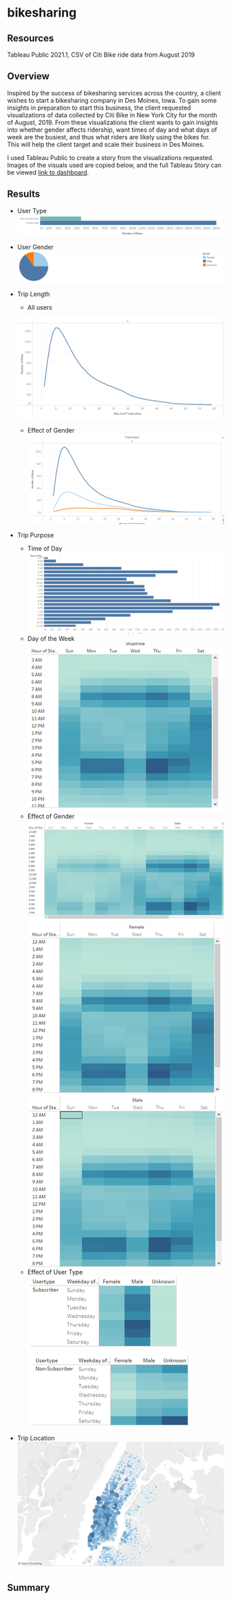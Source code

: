 # bikesharing

## Resources

Tableau Public 2021.1, CSV of Citi Bike ride data from August 2019

## Overview

Inspired by the success of bikesharing services across the country, a client wishes to start a bikesharing company in Des Moines, Iowa.  To gain some insights in preparation to start this business, the client requested visualizations of data collected by Citi Bike in New York City for the month of August, 2019.  From these visualizations the client wants to gain insights into whether gender affects ridership, want times of day and what days of week are the busiest, and thus what riders are likely using the bikes for.  This will help the client target and scale their business in Des Moines.

I used Tableau Public to create a story from the visualizations requested.  Images of the visuals used are copied below, and the full Tableau Story can be viewed [link to dashboard](https://public.tableau.com/profile/michael.hertel#!/vizhome/NYCCitiBikeChallenge_16181110490760/Story1 "here").

## Results

- User Type
![user type](resources/slide_1.png)
- User Gender
![user gender](resources/slide_3.png)
- Trip Length
    - All users

    ![trip length](resources/slide_2.png)

    - Effect of Gender
    ![length by gender](resources/slide_4.png)
- Trip Purpose

    - Time of Day
    ![start time](resources/slide_5.png)
    - Day of the Week
    ![trip day](resources/slide_6.png)
    - Effect of Gender
    ![trip day gender](resources/slide_7.png)
    ![female](resources/slide_7a.png) 
    ![male](resources/slide_7b.png)
    - Effect of User Type
    ![subscribers](resources/slide_8a.png)
    ![non-subscribers](resources/slide_8b.png)

- Trip Location
![location](resources/slide_9.png)
## Summary








